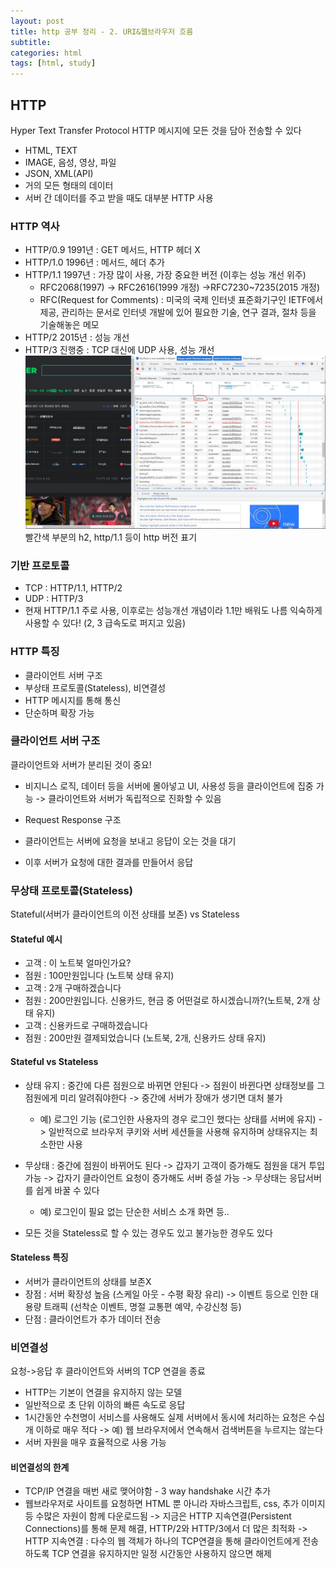 ```yaml
---
layout: post
title: http 공부 정리 - 2. URI&웹브라우저 흐름
subtitle: 
categories: html
tags: [html, study]
---
```


## HTTP
Hyper Text Transfer Protocol
HTTP 메시지에 모든 것을 담아 전송할 수 있다

- HTML, TEXT
- IMAGE, 음성, 영상, 파일
- JSON, XML(API)
- 거의 모든 형태의 데이터
- 서버 간 데이터를 주고 받을 때도 대부분 HTTP 사용

### HTTP 역사
- HTTP/0.9 1991년 : GET 메서드, HTTP 헤더 X
- HTTP/1.0 1996년 : 메서드, 헤더 추가
- HTTP/1.1 1997년 : 가장 많이 사용, 가장 중요한 버전 (이후는 성능 개선 위주)
  - RFC2068(1997) -> RFC2616(1999 개정) ->RFC7230~7235(2015 개정)
  - RFC(Request for Comments) : 미국의 국제 인터넷 표준화기구인 IETF에서 제공, 관리하는 문서로 인터넷 개발에 있어 필요한 기술, 연구 결과, 절차 등을 기술해놓은 메모
- HTTP/2 2015년 : 성능 개선
- HTTP/3 진행중 : TCP 대신에 UDP 사용, 성능 개선
![](/img/http-protocol.JPG)
빨간색 부분의 h2, http/1.1 등이 http 버전 표기


### 기반 프로토콜
- TCP : HTTP/1.1, HTTP/2
- UDP : HTTP/3
- 현재 HTTP/1.1 주로 사용, 이후로는 성능개선 개념이라 1.1만 배워도 나름 익숙하게 사용할 수 있다! (2, 3 급속도로 퍼지고 있음)

### HTTP 특징
- 클라이언트 서버 구조
- 부상태 프로토콜(Stateless), 비연결성
- HTTP 메시지를 통해 통신
- 단순하며 확장 가능

### 클라이언트 서버 구조
클라이언트와 서버가 분리된 것이 중요!
- 비지니스 로직, 데이터 등을 서버에 몰아넣고 UI, 사용성 등을 클라이언트에 집중 가능
 -> 클라이언트와 서버가 독립적으로 진화할 수 있음

- Request Response 구조
- 클라이언트는 서버에 요청을 보내고 응답이 오는 것을 대기
- 이후 서버가 요청에 대한 결과를 만들어서 응답

### 무상태 프로토콜(Stateless)
Stateful(서버가 클라이언트의 이전 상태를 보존) vs Stateless

#### Stateful 예시
 - 고객 : 이 노트북 얼마인가요?
 - 점원 : 100만원입니다 (노트북 상태 유지)
 - 고객 : 2개 구매하겠습니다
 - 점원 : 200만원입니다. 신용카드, 현금 중 어떤걸로 하시겠습니까?(노트북, 2개 상태 유지)
 - 고객 : 신용카드로 구매하겠습니다
 - 점원 : 200만원 결제되었습니다 (노트북, 2개, 신용카드 상태 유지)

#### Stateful vs Stateless
- 상태 유지 : 중간에 다른 점원으로 바뀌면 안된다
 -> 점원이 바뀐다면 상태정보를 그 점원에게 미리 알려줘야한다
 -> 중간에 서버가 장애가 생기면 대처 불가
    - 예) 로그인 기능 (로그인한 사용자의 경우 로그인 했다는 상태를 서버에 유지)
      -> 일반적으로 브라우저 쿠키와 서버 세션들을 사용해 유지하며 상태유지는 최소한만 사용
- 무상태 : 중간에 점원이 바뀌어도 된다
 -> 갑자기 고객이 증가해도 점원을 대거 투입 가능
 -> 갑자기 클라이언트 요청이 증가해도 서버 증설 가능
 -> 무상태는 응답서버를 쉽게 바꿀 수 있다
    - 예) 로그인이 필요 없는 단순한 서비스 소개 화면 등..

- 모든 것을 Stateless로 할 수 있는 경우도 있고 불가능한 경우도 있다

#### Stateless 특징
- 서버가 클라이언트의 상태를 보존X
- 장점 : 서버 확장성 높음 (스케일 아웃 - 수평 확장 유리)
  -> 이벤트 등으로 인한 대용량 트래픽 (선착순 이벤트, 명절 교통편 예약, 수강신청 등)
- 단점 : 클라이언트가 추가 데이터 전송

### 비연결성
요청->응답 후 클라이언트와 서버의 TCP 연결을 종료
- HTTP는 기본이 연결을 유지하지 않는 모델
- 일반적으로 초 단위 이하의 빠른 속도로 응답
- 1시간동안 수천명이 서비스를 사용해도 실제 서버에서 동시에 처리하는 요청은 수십개 이하로 매우 적다
  -> 예) 웹 브라우저에서 연속해서 검색버튼을 누르지는 않는다
- 서버 자원을 매우 효율적으로 사용 가능

#### 비연결성의 한계
- TCP/IP 연결을 매번 새로 맺어야함 - 3 way handshake 시간 추가
- 웹브라우저로 사이트를 요청하면 HTML 뿐 아니라 자바스크립트, css, 추가 이미지 등 수많은 자원이 함께 다운로드됨
  -> 지금은 HTTP 지속연결(Persistent Connections)를 통해 문제 해결, HTTP/2와 HTTP/3에서 더 많은 최적화
  -> HTTP 지속연결 : 다수의 웹 객체가 하나의 TCP연결을 통해 클라이언트에게 전송하도록 TCP 연결을 유지하지만 일정 시간동안 사용하지 않으면 해제